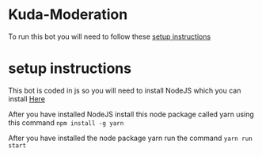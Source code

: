 # Kuda-Moderation

To run this bot you will need to follow these [setup instructions](#setup-instructions)

# setup instructions
This bot is coded in js so you will need to install NodeJS which you can install [Here](https://nodejs.org/en/)

After you have installed NodeJS install this node package called yarn using this command ```npm install -g yarn```

After you have installed the node package yarn run the command ```yarn run start```